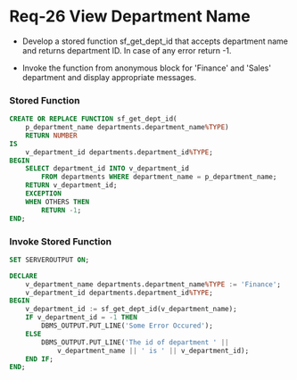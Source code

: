 # Req-26 View Department Name

- Develop a stored function sf_get_dept_id that accepts department name and returns department ID. In case of any error return -1.

- Invoke the function from anonymous block for 'Finance' and 'Sales' department and display appropriate messages.

### Stored Function

```sql
CREATE OR REPLACE FUNCTION sf_get_dept_id(
    p_department_name departments.department_name%TYPE)
    RETURN NUMBER
IS
    v_department_id departments.department_id%TYPE;
BEGIN
    SELECT department_id INTO v_department_id
        FROM departments WHERE department_name = p_department_name;
    RETURN v_department_id;
    EXCEPTION
    WHEN OTHERS THEN
        RETURN -1;
END;
```

### Invoke Stored Function

```sql
SET SERVEROUTPUT ON;

DECLARE
    v_department_name departments.department_name%TYPE := 'Finance';
    v_department_id departments.department_id%TYPE;
BEGIN
    v_department_id := sf_get_dept_id(v_department_name);
    IF v_department_id = -1 THEN
        DBMS_OUTPUT.PUT_LINE('Some Error Occured');
    ELSE
        DBMS_OUTPUT.PUT_LINE('The id of department ' || 
            v_department_name || ' is ' || v_department_id);
    END IF;
END;
```